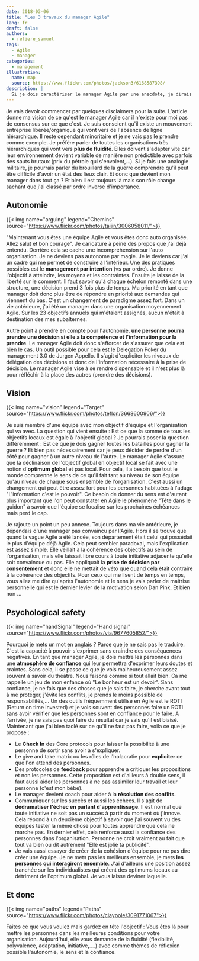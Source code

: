 ```yaml
---
date: 2018-03-06
title: "Les 3 travaux du manager Agile"
lang: fr
draft: false
authors:
  - retiere_samuel
tags:
  - Agile
  - manager
categories:
  - management
illustration:
  name: map
  source: https://www.flickr.com/photos/jackson3/6168587398/
description: |
  Si je dois caractériser le manager Agile par une anecdote, je dirais qu'il peut partir en vacances pendant 2 mois sans que cela pose de problème mais que sans lui pendant 6 mois c'est la Bérézina.
---
```


Je vais devoir commencer par quelques disclaimers pour la suite. L'article donne ma vision de ce qu'est le manager Agile car il n'existe pour moi pas de consensus sur ce que c'est. Je suis conscient qu'il existe un mouvement entreprise libérée/organique qui vont vers de l'absence de ligne hiérarchique. Il reste cependant minoritaire et je ne vais pas le prendre comme exemple. Je préfère parler de toutes les organisations très hiérarchiques qui vont vers **plus de fluidité**. Elles doivent s'adapter vite car leur environnement devient variable de manière non prédictible avec parfois des sauts brutaux (prix du pétrole qui s'envolent,...). Si je fais une analogie militaire, je pourrais parler du brouillard de la guerre comprendre qu'il peut être difficile d'avoir un état des lieux clair. Et donc que devient mon manager dans tout ça ? Et bien il est toujours là mais son rôle change sachant que j'ai classé par ordre inverse d'importance.

## Autonomie

{{< img name="arguing" legend="Chemins" source="https://www.flickr.com/photos/taijin/3006058011/">}}

"Maintenant vous êtes une équipe Agile et vous êtes donc auto organisée. Allez salut et bon courage". Je caricature à peine des propos que j'ai déjà entendu. Derrière cela se cache une incompréhension sur l'auto organisation. Je ne deviens pas autonome par magie. Je le deviens car j'ai un cadre qui me permet de construire à l'intérieur. Une des pratiques possibles est le **management par intention** (vs par ordre). Je donne l'objectif à atteindre, les moyens et les contraintes. Ensuite je laisse de la liberté sur le comment. Il faut savoir qu'à chaque échelon remonté dans une structure, une décision prend 3 fois plus de temps. Ma priorité en tant que manager doit donc plus être de répondre en priorité aux demandes qui viennent du bas. C'est un changement de paradigme assez fort. Dans un vie antérieure, j'ai été un manager dans une organisation moyennement Agile. Sur les 23 objectifs annuels qui m'étaient assignés, aucun n'était à destination des mes subalternes.

Autre point à prendre en compte pour l'autonomie, **une personne pourra prendre une décision si elle a la compétence et l'information pour la prendre**. Le manager Agile doit donc s'efforcer de s'assurer que cela est bien le cas. Un outil possible pour cela est le Delegation Poker du management 3.0 de Jurgen Appello. Il s'agit d'expliciter les niveaux de délégation des décisions et donc de l'information nécessaire à la prise de décision. Le manager Agile vise à se rendre dispensable et il n'est plus là pour réfléchir à la place des autres (prendre des décisions).

## Vision

{{< img name="vision" legend="Target" source="https://www.flickr.com/photos/teflon/3668600906/">}}

Je suis membre d'une équipe avec mon objectif d'équipe et l'organisation qui va avec. La question qui vient ensuite : Est ce que la somme de tous les objectifs locaux est égale à l'objectif global ? Je pourrais poser la question différemment : Est ce que je dois gagner toutes les batailles pour gagner la guerre ? Et bien pas nécessairement car je peux décider de perdre d'un côté pour gagner à un autre niveau de l'autre. Le manager Agile s'assure que la déclinaison de l'objectif global en objectif local se fait avec une notion d'**optimum global** et pas local. Pour cela, il a besoin que tout le monde comprenne le sens de ce qu'il fait tant au niveau de son équipe qu'au niveau de chaque sous ensemble de l'organisation. C'est aussi un changement qui peut être assez fort pour les personnes habituées à l'adage "L'information c'est le pouvoir". Ce besoin de donner du sens est d'autant plus important que l'on peut constater en Agile le phénomène "Tête dans le guidon" à savoir que l'équipe se focalise sur les prochaines échéances mais perd le cap.

Je rajoute un point un peu annexe. Toujours dans ma vie antérieure, je dépendais d'une manager pas convaincu par l'Agile. Hors il se trouve que quand la vague Agile a été lancée, son département était celui qui possédait le plus d'équipe déjà Agile. Cela peut sembler paradoxal, mais l'explication est assez simple. Elle veillait à la cohérence des objectifs au sein de l'organisation, mais elle laissait libre cours à toute initiative adjacente qu'elle soit convaincue ou pas. Elle appliquait la **prise de décision par consentement** et donc elle ne mettait de véto que quand cela était contraire à la cohérence des objectifs. Pour ceux qui me lisent de temps en temps, vous allez me dire qu'après l'autonomie et le sens je vais parler de maitrise personnelle qui est le dernier levier de la motivation selon Dan Pink. Et bien non ...

## Psychological safety

{{< img name="handSignal" legend="Hand signal" source="https://www.flickr.com/photos/via/9677605852/">}}

Pourquoi je mets un mot en anglais ? Parce que je ne sais pas le traduire. C'est la capacité à pouvoir s'exprimer sans craindre des conséquences négatives. En tant que manager Agile, je dois mettre les personnes dans une **atmosphère de confiance** qui leur permettra d'exprimer leurs doutes et craintes. Sans cela, il se passe ce que je vois malheureusement assez souvent à savoir du théâtre. Nous faisons comme si tout allait bien. Ca me rappelle un jeu de mon enfance où "Le bonheur est un devoir". Sans confiance, je ne fais que des choses que je sais faire, je cherche avant tout à me protéger, j'évite les conflits, je prends le moins possible de responsabilités,... Un des outils fréquemment utilisé en Agile est le ROTI (Return on time invested) et je vois souvent des personnes faire un ROTI sans avoir vérifier que les personnes sont en confiance pour le faire. A l'arrivée, je ne sais pas quoi faire du résultat car je sais qu'il est biaisé. Maintenant que j'ai bien taclé sur ce qu'il ne faut pas faire, voila ce que je propose :<br>
- Le **Check In** des Core protocols pour laisser la possibilité à une personne de sortir sans avoir à s'expliquer.<br>
- Le give and take matrix ou les rôles de l'holacratie pour **expliciter** ce que l'on attend des personnes.<br>
- Des protocoles de **feedback** pour apprendre à critiquer les propositions et non les personnes. Cette proposition est d'ailleurs à double sens, il faut aussi aider les personnes à ne pas assimiler leur travail et leur personne (c'est mon bébé).<br>
- Le manager devient coach  pour aider à la **résolution des conflits**.<br>
- Communiquer sur les succès et aussi les échecs. Il s'agit de **dédramatiser l'échec en parlant d'apprentissage**. Il est normal que toute initiative ne soit pas un succès à partir du moment où j'innove. Cela répond à un deuxième objectif à savoir que j'ai souvent vu des équipes tester la même chose pour toutes apprendre que cela ne marche pas. En dernier effet, cela renforce aussi la confiance des personnes dans l'organisation. Personne ne croit vraiment au fait que tout va bien ou dit autrement "Elle est jolie ta publicité".<br>
- Je vais aussi essayer de créer de la cohésion d'équipe pour ne pas dire créer une équipe. Je ne mets pas les meilleurs ensemble, je mets **les personnes qui interagiront ensemble**. J'ai d'ailleurs une position assez tranchée sur les individualistes qui créent des optimums locaux au détriment de l'optimum global. Je vous laisse deviner laquelle.<br>

## Et donc

{{< img name="paths" legend="Paths" source="https://www.flickr.com/photos/claypole/3091771067">}}

Faites ce que vous voulez mais gardez en tête l'objectif : Vous êtes là pour mettre les personnes dans les meilleures conditions pour votre organisation. Aujourd'hui, elle vous demande de la fluidité (flexibilité, polyvalence, adaptation, initiative,....) avec comme thèmes de réflexion possible l'autonomie, le sens et la confiance.


